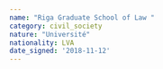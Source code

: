 ```yaml
---
name: "Riga Graduate School of Law "
category: civil_society
nature: "Université"
nationality: LVA
date_signed: '2018-11-12'
---
```

    